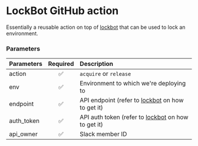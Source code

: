 # LockBot GitHub action

Essentially a reusable action on top of [lockbot](https://github.com/connorads/lockbot) that can be used to lock an environment.

### Parameters
| Parameters | Required | Description |
| :--- | :-: | :- |
| action | ✅ | `acquire` or `release` |
| env | ✅ | Environment to which we're deploying to |
| endpoint | ✅ | API endpoint (refer to [lockbot](https://github.com/connorads/lockbot) on how to get it) |
| auth_token | ✅ | API auth token (refer to [lockbot](https://github.com/connorads/lockbot) on how to get it) |
| api_owner | ✅ | Slack member ID |

